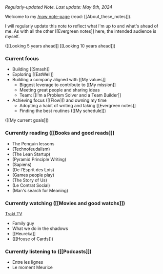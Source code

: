 _Regularly-updated Note. Last update: May 6th, 2024_

Welcome to my [/now note-page](https://sive.rs/nowff) (read: [[About_these_notes]]).

I will regularly update this note to reflect what I'm up to and what's ahead of me.
As with all the other [[Evergreen notes]] here, the intended audience is myself.

([[Looking 5 years ahead]] [[Looking 10 years ahead]])

### Current focus

- Building [[Smash]]
- Exploring [[EatWell]]
- Building a company aligned with [[My values]]
	- Biggest leverage to contribute to [[My mission]]
	- Meeting great people and sharing ideas
	- Team: [[I'm a Problem Solver and a Team Builder]]
- Achieving focus ([[Flow]]) and owning my time
	- Adopting a habit of writing and taking [[Evergreen notes]]
	- Finding the best routines ([[My schedule]])

([[My current goals]])

### Currently reading ([[Books and good reads]])

- The Penguin lessons
- (Technofeudalism)
- (The Lean Startup)
- (Pyramid Principle Writing)
- (Sapiens)
- (De l'Esprit des Lois)
- (Games people play)
- (The Story of Us)
- (Le Contrat Social)
- (Man's search for Meaning)

### Currently watching ([[Movies and good watchs]])

[Trakt.TV](https://trakt.tv/users/misterw97)

- Family guy
- What we do in the shadows
- [[Heureka]]
- ([[House of Cards]])

### Currently listening to ([[Podcasts]])

- Entre les lignes
- Le moment Meurice
